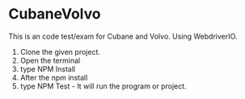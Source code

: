 # CubaneVolvo
This is an code test/exam for Cubane and Volvo. Using WebdriverIO.


1. Clone the given project.
2. Open the terminal
3. type NPM Install
4. After the npm install
5. type NPM Test - It will run the program or project.
